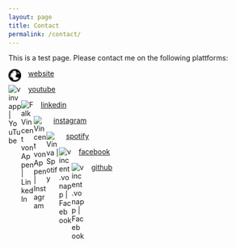 ```yaml
---
layout: page
title: Contact
permalink: /contact/
---
```


This is a test page. Please contact me on the following plattforms: 



[<img align="left" alt="vinvapp.github.io" width="25px" src="https://raw.githubusercontent.com/iconic/open-iconic/master/svg/globe.svg" />][website] [website][website]

[<img align="left" alt="vinvapp | YouTube" width="25px" src="https://cdn.jsdelivr.net/npm/simple-icons@v3/icons/youtube.svg" target="_blank" />][youtube] [youtube][youtube]

[<img align="left" alt="Falk Vincent von Appen | LinkedIn" width="25px" src="https://cdn.jsdelivr.net/npm/simple-icons@v3/icons/linkedin.svg" />][linkedin] [linkedin][linkedin] 

[<img align="left" alt="Vincent von Appen | Instagram" width="25px" src="https://cdn.jsdelivr.net/npm/simple-icons@v3/icons/instagram.svg" />][instagram] [instagram][instagram]

[<img align="left" alt="Vinva | Spotify" width="25px" src="https://cdn.jsdelivr.net/npm/simple-icons@v3/icons/spotify.svg" />][spotify] [spotify][spotify]

[<img align="left" alt="vincent.vonapp | Facebook" width="25px" src="https://cdn.jsdelivr.net/npm/simple-icons@v3/icons/facebook.svg" />][facebook] [facebook][facebook] 

[<img align="left" alt="vincent.vonapp | Facebook" width="25px" src="https://cdn.jsdelivr.net/npm/simple-icons@v3/icons/github.svg" />][github] [github][github] 


<!-- Internal links -->
[website]: https://vinvapp.github.io/
[youtube]: https://www.youtube.com/channel/UCZqW9Q3okXu4g8jmCrO52mg
[gorpoductions]: https://www.youtube.com/user/GoProductionsHH
[instagram]: https://instagram.com/
[linkedin]: https://www.linkedin.com/in/falk-vincent-von-appen/
[spotify]: https://open.spotify.com/user/qrbpgaw7yhw7hdet90c8i9q19?si=32d4f6aea77c4b90
[facebook]: https://www.facebook.com/vincent.vonapp
[github]: https://github.com/vinvapp

<!-- Sources -->
[inspiration]: https://raw.githubusercontent.com/codeSTACKr/codeSTACKr/
[workflow]: https://github.com/gautamkrishnar/blog-post-workflow

